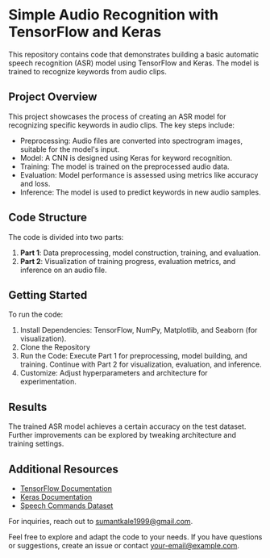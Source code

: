 # Simple Audio Recognition with TensorFlow and Keras

This repository contains code that demonstrates building a basic automatic speech recognition (ASR) model using TensorFlow and Keras. The model is trained to recognize keywords from audio clips.

## Project Overview

This project showcases the process of creating an ASR model for recognizing specific keywords in audio clips. The key steps include:

- Preprocessing: Audio files are converted into spectrogram images, suitable for the model's input.
- Model: A CNN is designed using Keras for keyword recognition.
- Training: The model is trained on the preprocessed audio data.
- Evaluation: Model performance is assessed using metrics like accuracy and loss.
- Inference: The model is used to predict keywords in new audio samples.

## Code Structure

The code is divided into two parts:

1. **Part 1**: Data preprocessing, model construction, training, and evaluation.
2. **Part 2**: Visualization of training progress, evaluation metrics, and inference on an audio file.

## Getting Started

To run the code:

1. Install Dependencies: TensorFlow, NumPy, Matplotlib, and Seaborn (for visualization).
2. Clone the Repository
3. Run the Code: Execute Part 1 for preprocessing, model building, and training. Continue with Part 2 for visualization, evaluation, and inference.
4. Customize: Adjust hyperparameters and architecture for experimentation.

## Results

The trained ASR model achieves a certain accuracy on the test dataset. Further improvements can be explored by tweaking architecture and training settings.

## Additional Resources

- [TensorFlow Documentation](https://www.tensorflow.org/)
- [Keras Documentation](https://keras.io/)
- [Speech Commands Dataset](http://storage.googleapis.com/download.tensorflow.org/data/mini_speech_commands.zip)



For inquiries, reach out to sumantkale1999@gmail.com.



Feel free to explore and adapt the code to your needs. If you have questions or suggestions, create an issue or contact [your-email@example.com](mailto:your-email@example.com).
